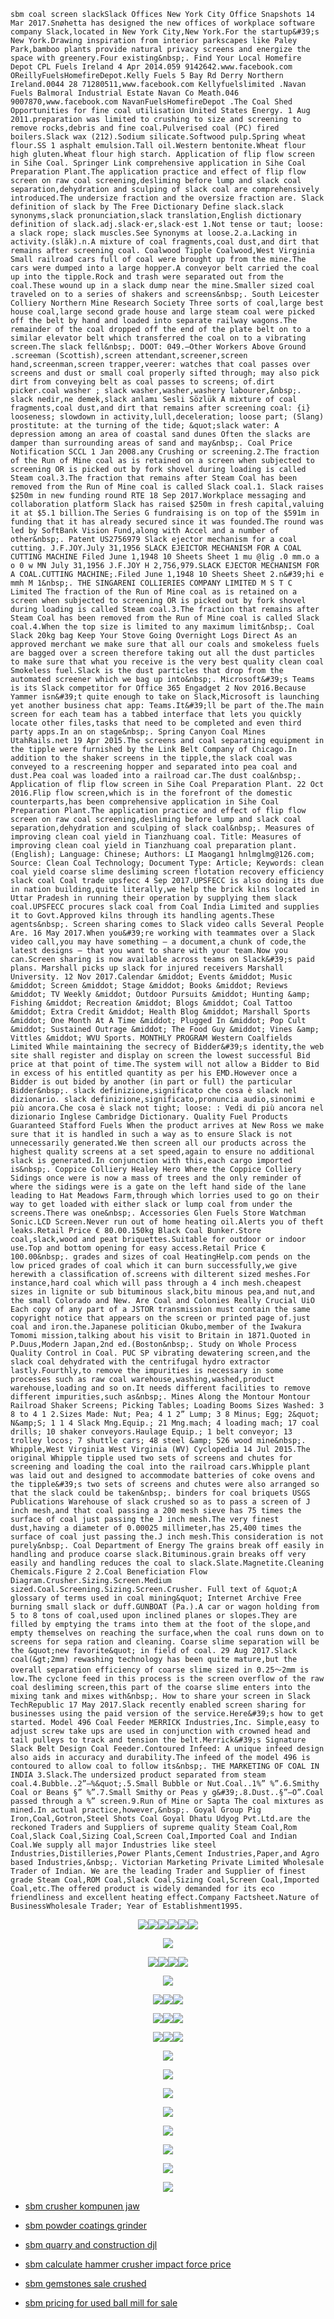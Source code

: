 
```
sbm coal screen slackSlack Offices New York City Office Snapshots 14 Mar 2017.Snøhetta has designed the new offices of workplace software company Slack,located in New York City,New York.For the startup&#39;s New York.Drawing inspiration from interior parkscapes like Paley Park,bamboo plants provide natural privacy screens and energize the space with greenery.Four existing&nbsp;. Find Your Local Homefire Depot CPL Fuels Ireland 4 Apr 2014.059 9142642.www.facebook.com OReillyFuelsHomefireDepot.Kelly Fuels 5 Bay Rd Derry Northern Ireland.0044 28 71280511,www.facebook.com Kellyfuelslimited .Navan Fuels Balmoral Industrial Estate Navan Co Meath.046 9007870,www.facebook.com NavanFuelsHomefireDepot .The Coal Shed Opportunities for fine coal utilisation United States Energy. 1 Aug 2011.preparation was limited to crushing to size and screening to remove rocks,debris and fine coal.Pulverised coal (PC) fired boilers.Slack wax (212).Sodium silicate.Softwood pulp.Spring wheat flour.SS 1 asphalt emulsion.Tall oil.Western bentonite.Wheat flour high gluten.Wheat flour high starch. Application of flip flow screen in Sihe Coal. Springer Link comprehensive application in Sihe Coal Preparation Plant.The application practice and effect of flip flow screen on raw coal screening,desliming before lump and slack coal separation,dehydration and sculping of slack coal are comprehensively introduced.The undersize fraction and the oversize fraction are. Slack definition of slack by The Free Dictionary Define slack.slack synonyms,slack pronunciation,slack translation,English dictionary definition of slack.adj.slack·er,slack·est 1.Not tense or taut; loose: a slack rope; slack muscles.See Synonyms at loose.2.a.Lacking in activity.(slăk).n.A mixture of coal fragments,coal dust,and dirt that remains after screening coal. Coalwood Tipple Coalwood,West Virginia Small railroad cars full of coal were brought up from the mine.The cars were dumped into a large hopper.A conveyor belt carried the coal up into the tipple.Rock and trash were separated out from the coal.These wound up in a slack dump near the mine.Smaller sized coal traveled on to a series of shakers and screens&nbsp;. South Leicester Colliery Northern Mine Research Society Three sorts of coal,large best house coal,large second grade house and large steam coal were picked off the belt by hand and loaded into separate railway wagons.The remainder of the coal dropped off the end of the plate belt on to a similar elevator belt which transferred the coal on to a vibrating screen.The slack fell&nbsp;. DOOT: 049.—Other Workers Above Ground .screeman (Scottish),screen attendant,screener,screen hand,screenman,screen trapper,veerer: watches that coal passes over screens and dust or small coal properly sifted through; may also pick dirt from conveying belt as coal passes to screens; of.dirt picker.coal washer ; slack washer,washer,washery labourer,&nbsp;. slack nedir,ne demek,slack anlamı Sesli Sözlük A mixture of coal fragments,coal dust,and dirt that remains after screening coal: {i} looseness; slowdown in activity,lull,deceleration; loose part; (Slang) prostitute: at the turning of the tide; &quot;slack water: A depression among an area of coastal sand dunes Often the slacks are damper than surrounding areas of sand and may&nbsp;. Coal Price Notification SCCL 1 Jan 2008.any Crushing or screening.2.The fraction of the Run of Mine coal as is retained on a screen when subjected to screening OR is picked out by fork shovel during loading is called Steam coal.3.The fraction that remains after Steam Coal has been removed from the Run of Mine coal is called Slack coal.1. Slack raises $250m in new funding round RTE 18 Sep 2017.Workplace messaging and collaboration platform Slack has raised $250m in fresh capital,valuing it at $5.1 billion.The Series G fundraising is on top of the $591m in funding that it has already secured since it was founded.The round was led by SoftBank Vision Fund,along with Accel and a number of other&nbsp;. Patent US2756979 Slack ejector mechanism for a coal cutting. J.F.JOY.July 31,1956 SLACK EJEICTOR MECHANISM FOR A COAL CUTTING MACHINE Filed June 1,1948 10 Sheets Sheet 1 mu @lig .0 mm.o a o 0 w MN July 31,1956 J.F.JOY H 2,756,979.SLACK EJECTOR MECHANISM FOR A COAL.CUTTING MACHINE;.Filed June 1,1948 10 Sheets Sheet 2.n&#39;hi e mmh M 1&nbsp;. THE SINGARENI COLLIERIES COMPANY LIMITED M S T C Limited The fraction of the Run of Mine coal as is retained on a screen when subjected to screening OR is picked out by fork shovel during loading is called Steam coal.3.The fraction that remains after Steam Coal has been removed from the Run of Mine coal is called Slack coal.4.When the top size is limited to any maximum limit&nbsp;. Coal Slack 20kg bag Keep Your Stove Going Overnight Logs Direct As an approved merchant we make sure that all our coals and smokeless fuels are bagged over a screen therefore taking out all the dust particles to make sure that what you receive is the very best quality clean coal Smokeless fuel.Slack is the dust particles that drop from the automated screener which we bag up into&nbsp;. Microsoft&#39;s Teams is its Slack competitor for Office 365 Engadget 2 Nov 2016.Because Yammer isn&#39;t quite enough to take on Slack,Microsoft is launching yet another business chat app: Teams.It&#39;ll be part of the.The main screen for each team has a tabbed interface that lets you quickly locate other files,tasks that need to be completed and even third party apps.In an on stage&nbsp;. Spring Canyon Coal Mines UtahRails.net 19 Apr 2015.The screens and coal separating equipment in the tipple were furnished by the Link Belt Company of Chicago.In addition to the shaker screens in the tipple,the slack coal was conveyed to a rescreening hopper and separated into pea coal and dust.Pea coal was loaded into a railroad car.The dust coal&nbsp;. Application of flip flow screen in Sihe Coal Preparation Plant. 22 Oct 2016.Flip flow screen,which is in the forefront of the domestic counterparts,has been comprehensive application in Sihe Coal Preparation Plant.The application practice and effect of flip flow screen on raw coal screening,desliming before lump and slack coal separation,dehydration and sculping of slack coal&nbsp;. Measures of improving clean coal yield in Tianzhuang coal. Title: Measures of improving clean coal yield in Tianzhuang coal preparation plant.(English); Language: Chinese; Authors: LI Maogang1 hnlmglmg@126.com; Source: Clean Coal Technology; Document Type: Article; Keywords: clean coal yield coarse slime desliming screen flotation recovery efficiency slack coal Coal trade upsfecc 4 Sep 2017.UPSFECC is also doing its due in nation building,quite literally,we help the brick kilns located in Uttar Pradesh in running their operation by supplying them slack coal.UPSFECC procures slack coal from Coal India Limited and supplies it to Govt.Approved kilns through its handling agents.These agents&nbsp;. Screen sharing comes to Slack video calls Several People Are. 16 May 2017.When you&#39;re working with teammates over a Slack video call,you may have something — a document,a chunk of code,the latest designs — that you want to share with your team.Now you can.Screen sharing is now available across teams on Slack&#39;s paid plans. Marshall picks up slack for injured receivers Marshall University. 12 Nov 2017.Calendar &middot; Events &middot; Music &middot; Screen &middot; Stage &middot; Books &middot; Reviews &middot; TV Weekly &middot; Outdoor Pursuits &middot; Hunting &amp; Fishing &middot; Recreation &middot; Blogs &middot; Coal Tattoo &middot; Extra Credit &middot; Health Blog &middot; Marshall Sports &middot; One Month At A Time &middot; Plugged In &middot; Pop Cult &middot; Sustained Outrage &middot; The Food Guy &middot; Vines &amp; Vittles &middot; WVU Sports. MONTHLY PROGRAM Western Coalfields Limited While maintaining the secrecy of Bidder&#39;s identity,the web site shall register and display on screen the lowest successful Bid price at that point of time.The system will not allow a Bidder to Bid in excess of his entitled quantity as per his EMD.However once a Bidder is out bided by another (in part or full) the particular Bidder&nbsp;. slack definizione,significato che cosa è slack nel dizionario. slack definizione,significato,pronuncia audio,sinonimi e più ancora.Che cosa è slack not tight; loose: : Vedi di più ancora nel dizionario Inglese Cambridge Dictionary. Quality Fuel Products Guaranteed Stafford Fuels When the product arrives at New Ross we make sure that it is handled in such a way as to ensure Slack is not unnecessarily generated.We then screen all our products across the highest quality screens at a set speed,again to ensure no additional slack is generated.In conjunction with this,each cargo imported is&nbsp;. Coppice Colliery Healey Hero Where the Coppice Colliery Sidings once were is now a mass of trees and the only reminder of where the sidings were is a gate on the left hand side of the lane leading to Hat Meadows Farm,through which lorries used to go on their way to get loaded with either slack or lump coal from under the screens.There was one&nbsp;. Accessories Glen Fuels Store Watchman Sonic.LCD Screen.Never run out of home heating oil.Alerts you of theft leaks.Retail Price € 80.00.150kg Black Coal Bunker.Store coal,slack,wood and peat briquettes.Suitable for outdoor or indoor use.Top and bottom opening for easy access.Retail Price € 100.00&nbsp;. grades and sizes of coal HeatingHelp.com pends on the low priced grades of coal which it can burn successfully,we give herewith a classiﬁcation of.screens with dilterent sized meshes.For instance,hard coal which will pass through a 4 inch mesh.cheapest sizes in lignite or sub bituminous slack,bitu minous pea,and nut,and the small Colorado and New. Are Coal and Colonies Really Crucial UiO Each copy of any part of a JSTOR transmission must contain the same copyright notice that appears on the screen or printed page of.just coal and iron.the.Japanese politician Okubo,member of the Iwakura Tomomi mission,talking about his visit to Britain in 1871.Quoted in P.Duus,Modern Japan,2nd ed.(Boston&nbsp;. Study on Whole Process Quality Control in Coal. PUC SP vibrating dewatering screen,and the slack coal dehydrated with the centrifugal hydro extractor lastly.Fourthly,to remove the impurities is necessary in some processes such as raw coal warehouse,washing,washed,product warehouse,loading and so on.It needs different facilities to remove different impurities,such as&nbsp;. Mines Along the Montour Montour Railroad Shaker Screens; Picking Tables; Loading Booms Sizes Washed: 3 8 to 4 1 2.Sizes Made: Nut; Pea; 4 1 2” Lump; 3 8 Minus; Egg; 2&quot; N&amp;S; 1 1 4 Slack Mng.Equip.; 21 Mng.mach; 4 loading mach; 17 coal drills; 10 shaker conveyors.Haulage Equip.; 1 belt conveyor; 13 trolley locos; 7 shuttle cars; 48 steel &amp; 526 wood mine&nbsp;. Whipple,West Virginia West Virginia (WV) Cyclopedia 14 Jul 2015.The original Whipple tipple used two sets of screens and chutes for screening and loading the coal into the railroad cars.Whipple plant was laid out and designed to accommodate batteries of coke ovens and the tipple&#39;s two sets of screens and chutes were also arranged so that the slack could be taken&nbsp;. binders for coal briquets USGS Publications Warehouse of slack crushed so as to pass a screen of J inch mesh,and that coal passing a 200 mesh sieve has 75 times the surface of coal just passing the J inch mesh.The very finest dust,having a diameter of 0.00025 millimeter,has 25,400 times the surface of coal just passing the.J inch mesh.This consideration is not purely&nbsp;. Coal Department of Energy The grains break off easily in handling and produce coarse slack.Bituminous.grain breaks off very easily and handling reduces the coal to slack.Slate.Magnetite.Cleaning Chemicals.Figure 2 2.Coal Beneficiation Flow Diagram.Crusher.Sizing.Screen.Medium sized.Coal.Screening.Sizing.Screen.Crusher. Full text of &quot;A glossary of terms used in coal mining&quot; Internet Archive Free burning small slack or duff.GUNBOAT (Pa.).A car or wagon holding from 5 to 8 tons of coal,used upon inclined planes or slopes.They are filled by emptying the trams into them at the foot of the slope,and empty themselves on reaching the surface,when the coal runs down on to screens for sepa ration and cleaning. Coarse slime separation will be the &quot;new favorite&quot; in field of coal. 29 Aug 2017.Slack coal(&gt;2mm) rewashing technology has been quite mature,but the overall separation efficiency of coarse slime sized in 0.25～2mm is low.The cyclone feed in this process is the screen overflow of the raw coal desliming screen,this part of the coarse slime enters into the mixing tank and mixes with&nbsp;. How to share your screen in Slack TechRepublic 17 May 2017.Slack recently enabled screen sharing for businesses using the paid version of the service.Here&#39;s how to get started. Model 496 Coal Feeder MERRICK Industries,Inc. Simple,easy to adjust screw take ups are used in conjunction with crowned head and tail pulleys to track and tension the belt.Merrick&#39;s Signature Slack Belt Design Coal Feeder.Contoured Infeed: A unique infeed design also aids in accuracy and durability.The infeed of the model 496 is contoured to allow coal to follow its&nbsp;. THE MARKETING OF COAL IN INDIA 3.Slack.The undersized product separated from steam coal.4.Bubble..2”—%&quot;.5.Small Bubble or Nut.Coal..1%” %”.6.Smithy Coal or Beans §” %”.7.Small Smithy or Peas y g&#39;.8.Dust..§”—O”.Coal passed through a %” screen.9.Run of Mine or Sapta The coal mixtures as mined.In actual practice,however,&nbsp;. Goyal Group Pig Iron,Coal,Gotron,Steel Shots Coal Goyal Dhatu Udyog Pvt.Ltd.are the reckoned Traders and Suppliers of supreme quality Steam Coal,Rom Coal,Slack Coal,Sizing Coal,Screen Coal,Imported Coal and Indian Coal.We supply all major Industries like steel Industries,Distilleries,Power Plants,Cement Industries,Paper,and Agro based Industries,&nbsp;. Victorian Marketing Private Limited Wholesale Trader of Indian. We are the leading Trader and Supplier of finest grade Steam Coal,ROM Coal,Slack Coal,Sizing Coal,Screen Coal,Imported Coal,etc.The offered product is widely demanded for its eco friendliness and excellent heating effect.Company Factsheet.Nature of BusinessWholesale Trader; Year of Establishment1995. 
```

<div align="center">
  
<a rel="nofollow" href="https://m.shibang-china.com?f=github&k=sbm+coal+screen+slack"><img src="https://static.shibang-china.com/en/l.png"></a><img src="https://static.shibang-china.com/en/hw.png"><a rel="nofollow" href="https://m.shibang-china.com/product/?f=github&k=sbm+coal+screen+slack"><img src="https://static.shibang-china.com/en/p.png"></a><a rel="nofollow" href="https://m.shibang-china.com/cases/?f=github&k=sbm+coal+screen+slack"><img src="https://static.shibang-china.com/en/c.png"></a><a rel="nofollow" href="https://m.shibang-china.com/news/?f=github&k=sbm+coal+screen+slack"><img src="https://static.shibang-china.com/en/n.png"></a><a rel="nofollow" href="https://m.shibang-china.com?f=github&k=sbm+coal+screen+slack"><img src="https://static.shibang-china.com/en/m.png"></a>

<a rel="nofollow" href="https://m.shibang-china.com/product/?f=github&k=sbm+coal+screen+slack"><img src="https://static.shibang-china.com/en/b.jpg"></a>
  
<a rel="nofollow" href="https://m.shibang-china.com/solution-aggregate.html?f=github&k=sbm+coal+screen+slack"><img src="https://static.shibang-china.com/en/a.jpg"></a><a rel="nofollow" href="https://m.shibang-china.com/solution-mine.html?f=github&k=sbm+coal+screen+slack"><img src="https://static.shibang-china.com/en/m.jpg"></a><a rel="nofollow" href="https://m.shibang-china.com/solution-mill.html?f=github&k=sbm+coal+screen+slack"><img src="https://static.shibang-china.com/en/g.jpg"></a><a rel="nofollow" href="https://m.shibang-china.com/solution-epc.html?f=github&k=sbm+coal+screen+slack"><img src="https://static.shibang-china.com/en/e.jpg"></a>

<a rel="nofollow" href="https://m.shibang-china.com/product/?f=github&k=sbm+coal+screen+slack"><img src="https://static.shibang-china.com/en/a-p.png"></a>

<a rel="nofollow" href="https://m.shibang-china.com/product/crusher/c6x.html?f=github&k=sbm+coal+screen+slack"><img src="https://static.shibang-china.com/en/j.jpg"></a><a rel="nofollow" href="https://m.shibang-china.com/product/crusher/ci5x.html?f=github&k=sbm+coal+screen+slack"><img src="https://static.shibang-china.com/en/i.jpg"></a><a rel="nofollow" href="https://m.shibang-china.com/product/crusher/hst.html?f=github&k=sbm+coal+screen+slack"><img src="https://static.shibang-china.com/en/c.jpg"></a>

<a rel="nofollow" href="https://m.shibang-china.com/product/mill/mtw.html?f=github&k=sbm+coal+screen+slack"><img src="https://static.shibang-china.com/en/mtw.jpg"></a><a rel="nofollow" href="https://m.shibang-china.com/product/mill/scm.html?f=github&k=sbm+coal+screen+slack"><img src="https://static.shibang-china.com/en/scm.jpg"></a><a rel="nofollow" href="https://m.shibang-china.com/product/mill/lm.html?f=github&k=sbm+coal+screen+slack"><img src="https://static.shibang-china.com/en/lm.jpg"></a>

<a rel="nofollow" href="https://m.shibang-china.com/product/sand/vsi6x.html?f=github&k=sbm+coal+screen+slack"><img src="https://static.shibang-china.com/en/6x.jpg"></a><a rel="nofollow" href="https://m.shibang-china.com/product/sand/vu.html?f=github&k=sbm+coal+screen+slack"><img src="https://static.shibang-china.com/en/vu.jpg"></a><a rel="nofollow" href="https://m.shibang-china.com/product/mobile/klun.html?f=github&k=sbm+coal+screen+slack"><img src="https://static.shibang-china.com/en/k.jpg"></a>

<a rel="nofollow" href="https://m.shibang-china.com/cases/?f=github&k=sbm+coal+screen+slack"><img src="https://static.shibang-china.com/en/case.png"></a>

<a rel="nofollow" href="https://m.shibang-china.com/cases/aggregate/202.html?f=github&k=sbm+coal+screen+slack"><img src="https://static.shibang-china.com/en/c-1.jpg"></a>

<a rel="nofollow" href="https://m.shibang-china.com/cases/aggregate/203.html?f=github&k=sbm+coal+screen+slack"><img src="https://static.shibang-china.com/en/c-2.jpg"></a>

<a rel="nofollow" href="https://m.shibang-china.com/cases/mill/123.html?f=github&k=sbm+coal+screen+slack"><img src="https://static.shibang-china.com/en/c-3.jpg"></a>

<a rel="nofollow" href="https://m.shibang-china.com/contact_us.html?f=github&k=sbm+coal+screen+slack"><img src="https://static.shibang-china.com/en/contact.png"></a>

<a rel="nofollow" href="https://swt.shibang-china.com/?f=github&k=sbm+coal+screen+slack"><img src="https://static.shibang-china.com/en/chat.png"></a>

<a rel="nofollow" href="https://whatsapp.shibangsoft.com/WhatsApp.php?f=github&k=sbm+coal+screen+slack"><img src="https://static.shibang-china.com/en/whatsapp.png"></a>

<a rel="nofollow" href="https://m.shibang-china.com/?f=github&k=sbm+coal+screen+slack"><img src="https://static.shibang-china.com/en/website.png"></a>

</div>


* [sbm crusher kompunen jaw](sbm%20crusher%20kompunen%20jaw.md)

* [sbm powder coatings grinder](sbm%20powder%20coatings%20grinder.md)

* [sbm quarry and construction djl](sbm%20quarry%20and%20construction%20djl.md)

* [sbm calculate hammer crusher impact force price](sbm%20calculate%20hammer%20crusher%20impact%20force%20price.md)

* [sbm gemstones sale crushed](sbm%20gemstones%20sale%20crushed.md)

* [sbm pricing for used ball mill for sale](sbm%20pricing%20for%20used%20ball%20mill%20for%20sale.md)